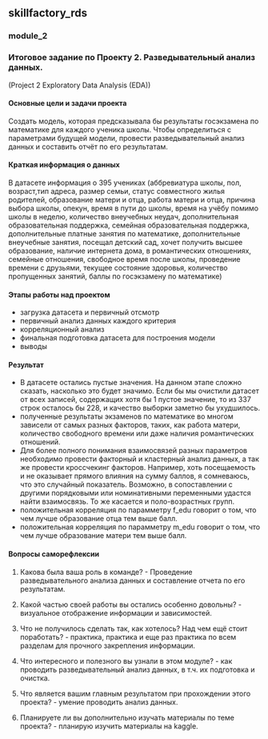 ## skillfactory_rds  

### module_2  

### Итоговое задание по Проекту 2. Разведывательный анализ данных.  

(Project 2 Exploratory Data Analysis (EDA))  


#### Основные цели и задачи проекта  

Создать модель, которая предсказывала бы результаты госэкзамена по математике для каждого ученика школы. Чтобы определиться с параметрами будущей модели, провести разведывательный анализ данных и составить отчёт по его результатам.   

#### Краткая информация о данных

В датасете информация о 395 учениках (аббревиатура школы, пол, возраст,тип адреса, размер семьи, статус совместного жилья родителей, образование матери и отца,  работа матери и отца, причина выбора школы, опекун, время в пути до школы, время на учёбу помимо школы в неделю, количество внеучебных неудач, дополнительная образовательная поддержка, семейная образовательная поддержка, дополнительные платные занятия по математике, дополнительные внеучебные занятия, посещал детский сад, хочет получить высшее образование, наличие интернета дома, в романтических отношениях, семейные отношения, свободное время после школы, проведение времени с друзьями, текущее состояние здоровья, количество пропущенных занятий, баллы по госэкзамену по математике)  

#### Этапы работы над проектом  

- загрузка датасета и первичный отсмотр  
- первичный анализ данных каждого критерия
- корреляционный анализ  
- финальная подготовка датасета для построения модели
- выводы  

#### Результат  

* В датасете остались пустые значения. На данном этапе сложно сказать, насколько это будет значимо. Если бы мы очистили датасет от всех записей, содержащих хотя бы 1 пустое значение, то из 337 строк осталось бы 228, и качество выборки заметно бы ухудшилось. 
* полученные результаты экзаменов по математике во многом зависели от самых разных факторов, таких, как работа матери, количество свободного времени или даже наличия романтических отношений. 
* Для более полного понимания взаимосвязей разных параметров необходимо провести факторный и кластерный анализ данных, а так же провести кроссчекинг факторов. Например, хоть посещаемость и не оказывает прямого влияния на сумму баллов, я сомневаюсь, что это случайный показатель. Возможно, в сопоставлении с другими порядковыми или номинативными переменными удастся найти взаимосвязь. То же касается и поло-возрастных групп. 
* положительная корреляция по парамметру f_edu говорит о том, что чем лучше образование отца тем выше балл.
* положительная корреляция по парамметру m_edu говорит о том, что чем лучше образование матери тем выше балл.

#### Вопросы саморефлексии

1. Какова была ваша роль в команде? - Проведение разведывательного анализа данных и составление отчета по его результатам.

2. Какой частью своей работы вы остались особенно довольны? - визуальное отображение информации и зависимостей.

3. Что не получилось сделать так, как хотелось? Над чем ещё стоит поработать? - практика, практика и еще раз практика по всем разделам для прочного закрепления информации.

4. Что интересного и полезного вы узнали в этом модуле? - как проводить разведывательный анализ данных, в т.ч. их подготовка и очистка.

5. Что является вашим главным результатом при прохождении этого проекта? - умение проводить анализ данных.

7. Планируете ли вы дополнительно изучать материалы по теме проекта? - планирую изучить материалы на kaggle.

